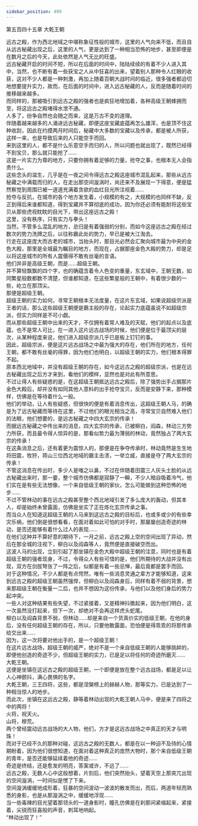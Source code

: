 ```yaml
---
sidebar_position: 499
---
```

 第五百四十五章 大乾王朝


远古之殿，作为西北地域之中堪称象征性般的城市，这里的人气向来不低，而且自从远古秘藏出现之后，这里的人气，更是达到了一种相当恐怖的地步，甚至即便是在数月之后的今天，此处依然是人气无比的旺盛。  
远古秘藏开启的时间不短，所以在后面的时间中，陆陆续续的有着不少人进入其中，当然，也不断有着一些获宝之人从中狂喜的出来，望着别人那种令人红眼的收获，这对不少人都是一种刺激，再加上随着百朝大战时间的临近，很多强者都迫切地想要提升实力，故而，在后面的时间中，进入远古秘藏的人，反而是随着时间的推移越来越多。  
而同样的，那被吸引到远古之殿的强者也是疯狂地增加着，各种高级王朝蜂拥而至，将这远古之殿堵得水泄不通。  
人多了，纷争自然也会随之而来，这是万古不变的道理。  
伴随着越来越多的人涌进远古秘藏，即便这座宝藏底蕴再怎么雄浑，也是顶不住这种收刮，因此在约摸两月时间后，秘藏中大多数的宝藏以及传承，都是被人所获，这样一来，也是导致后来的人只能空手而回。  
来到这里的人，都不是什么乐意空手而归的人，所以问题也就出现了，既然已经得不到宝贝，那么就只能抢了……  
这是一片实力为尊的地方，只要你拥有着足够的力量，抢夺之事，也根本无人会指责什么。  
这些念头的滋生，几乎是在一夜之间令得远古之殿这座城市混乱起来，那些从远古秘藏之中满载而归的人，在走出那空间漩涡时，尚还来不及展现一下得意，便是猛然察觉到周围已被一道道充满着贪欲的血红目光所注视着……  
抢夺与反抗，在城市的各个地方发生着，小规模的有之，大规模的也同样不缺，反正到得后来谁都知道，得到宝藏并不算彻底的成功，因为你还必须有能耐将这些宝贝从那些虎视眈眈的目光下，带出这座远古之殿！  
这里，没有秩序，只有实力与拳头！  
当然，不管多么混乱的地方，总归是有着强弱的分别，而如今这座远古之殿在经过数次的势力洗牌之后，以往称霸此处的势力，早已是被大江淘去。  
行走在这座庞大而古老的城市，当抬头时，那目光必然会汇聚向城市最为中央的金色大殿，那里是全城最为瞩目的地方，而现在，占据那座金色大殿的势力，却是足以将这座城市的所有人震慑得不敢有丝毫的言语。  
他们并非是高级王朝，而是……超级王朝。  
并不算轻飘飘的四个字，也的确蕴含着令人色变的重量，东玄域中，王朝无数，如同繁星般数都数不清楚，但谁都知道，在这些繁星般的王朝中，有着很少数的一些，屹立在那顶尖。  
那便是超级王朝。  
超级王朝的实力如何，寻常王朝根本无法度量，在这片东玄域，如果说超级宗派是王者的话，那么这些超级王朝便是霸主般的存在，论起实力底蕴虽说不如超级宗派，但实力同样是不可小觑。  
而从那些超级王朝中出来的天才，不仅拥有着常人难及的天赋，他们的起点以及底蕴，也不是常人可比，在一进入这片远古战场的时候，他们便是位于最顶尖的层次，从某种程度来说，他们进入超级宗派几乎已是板上钉钉的事。  
因此，超级宗派，便是这片远古战场之中最为强大的存在，他们所在的地方，任何王朝，都不敢有丝毫的得罪，因为他们也明白，以超级王朝的实力，他们根本得罪不起。  
原本西北地域中，并没有超级王朝的存在，如今这远古之殿的超级宗派，也是在远古秘藏出现之后方才来到，看他们的模样，显然也是对此有所意思。  
不过让得人有些疑惑的是，在这超级王朝抵达远古之殿后，除了强势出手占据那片金色大殿后，却并没有如同其他人意料的出手抢夺宝贝，反而是安静下来，那种模样，仿佛是在等待着什么一般。  
他们的举动，让人有些疑惑，但很快的便是有着消息传出，这超级王朝人马，的确是为了远古秘藏而等待在这里，不过他们的眼光相当之高，寻常宝贝自然难入他们的法眼，他们想要的，是远古秘藏之中四大玄宗的传承！  
而据远古秘藏之中传出来的消息，四大玄宗的传承，已被柳白，阎森，林动三方势力所获，而且最令得人惊异的是，那看似势力最为薄弱的林动，竟然独占了两大玄宗的传承！  
在这条消息之后，还有着更为震惊人的，那便是在争夺传承时，林动竟然是生生地将田震，牧狩，蒋山三位西北地域的霸主击溃，一举立威，直接是夺了两大玄宗的传承！  
不管这消息在传出时，多少人是嗤之以鼻，不过在伴随着田震三人灰头土脸的从远古秘藏出来时，那一霎，整个城市仿佛都是寂静了一瞬，不少人暗自吸着冷气，他们实在是有些无法想像，一个来自低级王朝的家伙，怎么可能做到这种恐怖的地步……  
不过不管林动的事在远古之殿甚至整个西北地域引发了多么庞大的轰动，但其本人，却是始终未曾露面，仿佛是坐实了正在炼化玄宗传承之事。  
而当众人在知道这超级王朝的人马来到这远古之殿的目标后，也或多或少的有些幸灾乐祸，他们倒是很想看看，在面对着如此可怕的对手时，那屡屡创造奇迹的林动，是否还能够有着什么过人的表现……  
在他们这种并不算好意的期待下，一月之前，远古之殿上空的空间出现了异动，然后在那全城的注视下，柳白以及阎森等人，竟然便是直接破空而出。  
这波人马的出现，立刻引起了那坐镇在金色大殿中超级王朝的注意，同时也是有着超级王朝的强者现身，不过，令得众人有些可惜的是，他们所期待的大战并没有出现，双方在剑拔弩张了一阵之后，似都是有着一些忌惮，最后竟都是罢手而回。  
对于这种情况，不少人都是有点愕然，唯有一些消息灵通之辈方才能够知道，这来到远古之殿的超级王朝虽然强悍，但柳白以及阎森身后，同样有着不弱的背景，想来那超级王朝在衡量一二后，也并不想因为这份传承，与他们以及他们身后的势力起冲突。  
一些人对这种结果有些失望，不过紧接着，又是精神抖擞起来，因为他们明白，这一次虽然没打起来，但下一次，却绝对不会再这样虎头蛇尾。  
柳白以及阎森背景不弱，但林动……却是来自一个货真价实的低级王朝，在他的身后，没有任何超级王朝的存在，所以，只要他敢露面，恐怕便是得乖乖的将那传承给交出来……  
因为，这一次将要对他出手的，是一个超级王朝！  
在这片远古战场，超级王朝的威严，绝对不是一个来自低级王朝的人能够挑衅的，即便他创造的奇迹不少，但超级王朝的实力，已是足以将任何的奇迹所磨灭……  
大乾王朝。  
这便是坐镇在这远古之殿的超级王朝，一个即便是放在整个远古战场，都是足以让人心神颤抖，满心畏惧的名字。  
大乾王朝，三王四将，这些，都是涅槃榜上的赫赫人物，那等实力，已是达到了一种相当惊人的地步。  
而此次，坐镇在这远古之殿，静等着林动出现的大乾王朝人马中，便是来了四将之中的两将！  
火将，祝天火。  
山将，穆荒。  
两个曾经震动远古战场的大人物，他们，方才是这远古战场之中真正的天才与明珠！  
而对于已经不久的那种对碰，这远古之殿的无数人，都是在以一种迫不及待的心情期盼着，因为他们很想知道，在面对着这种真正的庞然大物时，那个来自低级王朝的青年，是否还能够延续着他的奇迹……  
奇迹是终结，还是愈发的明亮，答案或许，不远了……  
远古之殿，无数人心中这般想着，片刻后，他们突然抬头，望着天空上那突兀出现的空间漩涡，一时间似是愣了下来。  
空间漩涡缓缓地成形着，狂暴的空间波动一波波的散发而出，而后，两道年轻而熟悉的身影，也是从那漩涡之中，缓缓地浮现……  
当一些毒辣的目光望着那领头的一道身影时，瞳孔仿佛是在刹那间紧缩起来，紧接着，尖锐而狂喜般的声音，刺耳地响起。  
“林动出现了！”  
  
  
